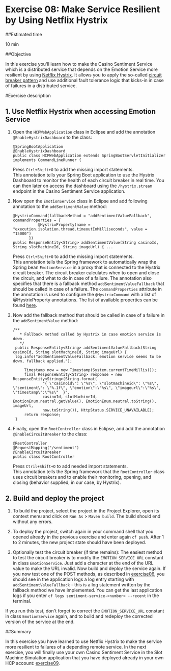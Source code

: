 # Exercise 08: Make Service Resilient by Using Netflix Hystrix

##Estimated time

10 min

##Objective

In this exercise you'll learn how to make the Casino Sentiment Service which is a distributed service that depends on the Emotion Service more resilient by using [Netflix Hystrix](https://github.com/Netflix/Hystrix/wiki). It allows you to apply the so-called [circuit breaker pattern](http://martinfowler.com/bliki/CircuitBreaker.html) and use additional fault tolerance logic that kicks-in in case of failures in a distributed service.

#Exercise description

## 1. Use Netflix Hystrix when accessing Emotion Service

1. Open the ```HCPWebApplication``` class in Eclipse and add the annotation ```@EnableHystrixDashboard``` to the class:
   ```
   @SpringBootApplication
   @EnableHystrixDashboard
   public class HCPWebApplication extends SpringBootServletInitializer implements CommandLineRunner {
   ```
   Press ```Ctrl+Shift+O``` to add the missing import statements.
   <br>
   This annotation tells your Spring Boot application to use the Hystrix Dashboard to monitor the health of each circuit breaker in real time. You can then later on access the dashboard using the ```/hystrix.stream``` endpoint in the Casino Sentiment Service  application.

2. Now open the ```EmotionService``` class in Eclipse and add following annotation to the ```addSentimentValue``` method:
   ```
   @HystrixCommand(fallbackMethod = "addSentimentValueFallback", commandProperties = {
              @HystrixProperty(name = "execution.isolation.thread.timeoutInMilliseconds", value = "15000")
          })
   public ResponseEntity<String> addSentimentValue(String casinoId, String slotMachineId, String imageUrl) { ...
   ```
   Press ```Ctrl+Shift+O``` to add the missing import statements.
   <br>
   This annotation tells the Spring framework to automatically wrap the Spring bean ```EmotionService``` in a proxy that is connected to the Hystrix circuit breaker. The circuit breaker calculates when to open and close the circuit, and what to do in case of a failure. The annotation also specifies that there is a fallback method ```addSentimentValueFallback``` that should be called in case of a failure. The ```commandProperties``` attribute in the annotation is used to configure the ```@HystrixCommand``` with a list of @HystrixProperty annotations. The list of available properties can be found [here](https://github.com/Netflix/Hystrix/wiki/Configuration).

3. Now add the fallback method that should be called in case of a failure in the ```addSentimentValue``` method:
   ```
   /**
 	  * Fallback method called by Hystrix in case emotion service is down.
 	  */
 	public ResponseEntity<String> addSentimentValueFallback(String casinoId, String slotMachineId, String imageUrl) {		            
    log.info("addSentimentValueFallback: emotion service seems to be down, fallback applied.");

		Timestamp now = new Timestamp(System.currentTimeMillis());
		final ResponseEntity<String> response = new ResponseEntity<String>(String.format(
				"{ \"casinoid\": \"%s\", \"slotmachineid\": \"%s\", \"sentiment\": \"%.1f\", \"emotion\":\"%s\", \"imageurl\":\"%s\", \"timestamp\":\"%s\"  }",
				casinoId, slotMachineId, EmotionEnum.neutral.getValue(), EmotionEnum.neutral.toString(), imageUrl,
				now.toString()), HttpStatus.SERVICE_UNAVAILABLE);
		return response;
 	}
   ```

4. Finally, open the ```RootController``` class in Eclipse, and add the annotation ```@EnableCircuitBreaker``` to the class:
   ```
   @RestController
   @RequestMapping("/sentiment")
   @EnableCircuitBreaker
   public class RootController
   ```
   Press ```Ctril+Shift+O``` to add needed import statements.
   <br>
   This annotation tells the Spring framework that the ```RootController``` class uses circuit breakers and to enable their monitoring, opening, and closing (behavior supplied, in our case, by Hystrix).

## 2. Build and deploy the project

1. To build the project, select the project in the Project Explorer, open its context menu and click on ```Run As``` > ```Maven build```. The build should end without any errors.

2. To deploy the project, switch again in your command shell that you opened already in the previous exercise and enter again ```cf push```. After 1 to 2 minutes, the new project state should have been deployed.

3. Optionally test the circuit breaker (if time remains): The easiest method to test the circuit breaker is to modify the ```EMOTION_SERVICE_URL``` constant in class ```EmotionService```. Just add a character at the end of the URL value to make the URL invalid. Now build and deploy the service again. If you now test one of the POST methods, as described in [exercise06](../exercise06), you should see in the application logs a log entry starting with ```addSentimentValueFallback``` - this is a log statement written by the fallback method we have implemented. You can get the last application logs if you enter ```cf logs sentiment-service-<number> --recent``` in the terminal.

If you run this test, don't forget to correct the ```EMOTION_SERVICE_URL``` constant in class ```EmotionService``` again, and to build and redeploy the corrected version of the service at the end.

##Summary

In this exercise you have learned to use Netflix Hystrix to make the service more resilient to failures of a depending remote service. In the next exercise, you will finally use your own Casino Sentiment Service in the Slot Machine Simulation application that you have deployed already in your own HCP account: [exercise09](../exercise09).
